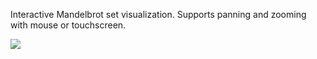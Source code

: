 Interactive Mandelbrot set visualization. Supports panning and zooming with mouse or touchscreen.

![](https://user-images.githubusercontent.com/10314059/75646252-a376f080-5c0e-11ea-9a48-7f683cb4734e.png)